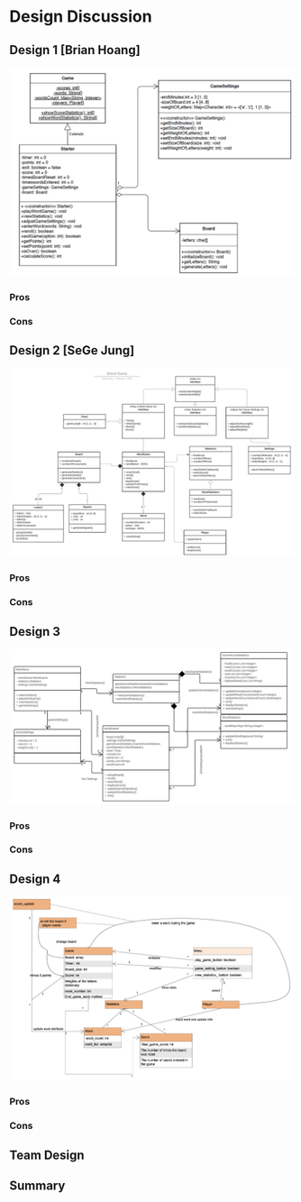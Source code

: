 # Design Discussion

## Design 1 [Brian Hoang]
![Design 1](../images/Design1.png)
### Pros
### Cons

## Design 2 [SeGe Jung]
![Design 2](../images/Design2.png)
### Pros
### Cons

## Design 3 
![Design 3](../images/Design3.png) 
### Pros
### Cons

## Design 4 
![Design 4](../images/Design4.png) 
### Pros
### Cons

## Team Design


## Summary
